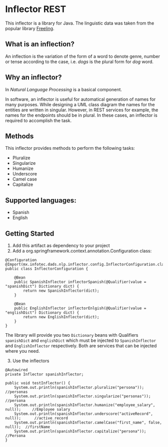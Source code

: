 # Inflector REST

This inflector is a library for Java. The linguistic data was taken from the popular library [Freeling](https://github.com/TALP-UPC/FreeLing).

## What is an inflection?
An inflection is the variation of the form of a word to denote genre, number or tense according to the case, i.e. *dogs* is the plural form for *dog* word.

## Why an inflector?
In *Natural Language Processing* is a basical component.

In software, an inflector is useful for automatical generation of names for many purposes. While designing a UML class diagram the names for the entities are written in singular. However, in REST services for example, the names for the endpoints should be in plural. In these cases, an inflector is required to accomplish the task.

## Methods
This inflector provides methods to perform the following tasks:

- Pluralize
- Singularize
- Humanize
- Underscore
- Camel case
- Capitalize

## Supported languages:
- Spanish
- English


## Getting Started
1. Add this artifact as dependency to your project
2. Add a org.springframework.context.annotation.Configuration class: 
```
@Configuration
@Import(mx.infotec.dads.nlp.inflector.config.InflectorConfiguration.class)
public class InflectorConfiguration {

	@Bean
	public SpanishInflector inflectorSpanish(@Qualifier(value = "spanishDict") Dictionary dict) {
		return new SpanishInflector(dict);
	}
	
	@Bean
	public EnglishInflector inflectorEnlgish(@Qualifier(value = "englishDict") Dictionary dict) {
		return new EnglishInflector(dict);
	}
}
```

The library will provide you two `Dictionary` beans with Qualifiers `spanishDict` and `englishDict` which must be injected to `SpanishInflector` and `EnglishInflector` respectively. Both are services that can be injected where you need.

3. Use the inflectors  

```
@Autowired
private Inflector spanishInflector;

public void testInflector() {
	System.out.println(spanishInflector.pluralize("persona"));					//personas
	System.out.println(spanishInflector.singularize("personas"));				//persona
	System.out.println(spanishInflector.humanize("employee_salary", null));		//Employee salary
	System.out.println(spanishInflector.underscore("activeRecord", null));		//active_record
	System.out.println(spanishInflector.camelCase("first_name", false, null));	//firstName
	System.out.println(spanishInflector.capitalize("persona"));					//Persona
}
```